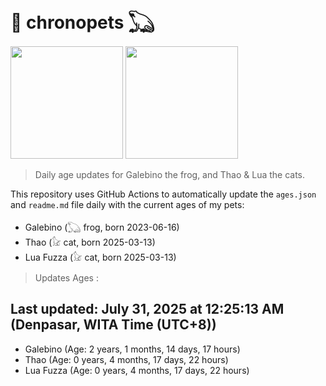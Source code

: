 # 🐾 chronopets 𓆏
<img src="https://github.com/user-attachments/assets/802b3632-7c4b-4232-a3a0-8b1d8fa6f04d" widht=180 height=180 >
<img src="https://github.com/user-attachments/assets/16687005-7ebb-4607-be57-0c8e528fed06" widht=180 height=180 >

> Daily age updates for Galebino the frog, and Thao & Lua the cats.

This repository uses GitHub Actions to automatically update the `ages.json` and `readme.md` file daily with the current ages of my pets: <br>
- Galebino (𓆏 frog, born 2023-06-16)
- Thao (𓃠 cat, born 2025-03-13)
- Lua Fuzza (𓃠 cat, born 2025-03-13)

> Updates Ages :

## Last updated: July 31, 2025 at 12:25:13 AM (Denpasar, WITA Time (UTC+8))

- Galebino (Age: 2 years, 1 months, 14 days, 17 hours)
- Thao (Age: 0 years, 4 months, 17 days, 22 hours)
- Lua Fuzza (Age: 0 years, 4 months, 17 days, 22 hours)

